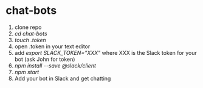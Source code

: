 # chat-bots

1. clone repo
1. *cd chat-bots*
1. *touch .token*
1. open .token in your text editor
1. add *export SLACK_TOKEN="XXX"* where XXX is the Slack token for your bot (ask John for token)
1. *npm install --save @slack/client*
1. *npm start*
1. Add your bot in Slack and get chatting
